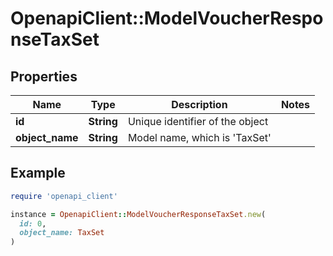 # OpenapiClient::ModelVoucherResponseTaxSet

## Properties

| Name | Type | Description | Notes |
| ---- | ---- | ----------- | ----- |
| **id** | **String** | Unique identifier of the object |  |
| **object_name** | **String** | Model name, which is &#39;TaxSet&#39; |  |

## Example

```ruby
require 'openapi_client'

instance = OpenapiClient::ModelVoucherResponseTaxSet.new(
  id: 0,
  object_name: TaxSet
)
```

